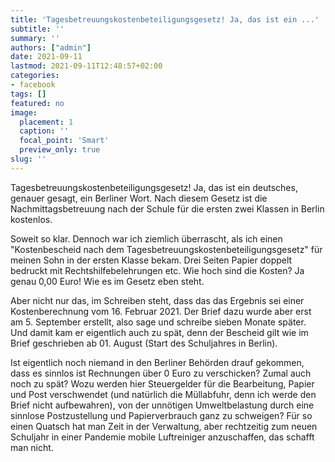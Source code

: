 ```yaml
---
title: 'Tagesbetreuungskostenbeteiligungsgesetz! Ja, das ist ein ...'
subtitle: ''
summary: ''
authors: ["admin"]
date: 2021-09-11
lastmod: 2021-09-11T12:48:57+02:00
categories:
- facebook
tags: []
featured: no
image:
  placement: 1
  caption: ''
  focal_point: 'Smart'
  preview_only: true
slug: ''
---
```

Tagesbetreuungskostenbeteiligungsgesetz! Ja, das ist ein deutsches, genauer gesagt, ein Berliner Wort. Nach diesem Gesetz ist die Nachmittagsbetreuung nach der Schule für die ersten zwei Klassen in Berlin kostenlos. 

Soweit so klar. Dennoch war ich ziemlich überrascht, als ich einen "Kostenbescheid nach dem Tagesbetreuungskostenbeteiligungsgesetz" für meinen Sohn in der ersten Klasse bekam. Drei Seiten Papier doppelt bedruckt mit Rechtshilfebelehrungen etc. Wie hoch sind die Kosten? Ja genau 0,00 Euro! Wie es im Gesetz eben steht. 

Aber nicht nur das, im Schreiben steht, dass das das Ergebnis sei einer Kostenberechnung vom 16. Februar 2021. Der Brief dazu wurde aber erst am 5. September erstellt, also sage und schreibe sieben Monate später. Und damit kam er eigentlich auch zu spät, denn der Bescheid gilt wie im Brief geschrieben ab 01. August (Start des Schuljahres in Berlin). 

Ist eigentlich noch niemand in den Berliner Behörden drauf gekommen, dass es sinnlos ist Rechnungen über 0 Euro zu verschicken? Zumal auch noch zu spät? Wozu werden hier Steuergelder für die Bearbeitung, Papier und Post verschwendet (und natürlich die Müllabfuhr, denn ich werde den Brief nicht aufbewahren), von der unnötigen Umweltbelastung durch eine  sinnlose Postzustellung und Papierverbrauch ganz zu schweigen? Für so einen Quatsch hat man Zeit in der Verwaltung, aber rechtzeitig zum neuen Schuljahr in einer Pandemie mobile Luftreiniger anzuschaffen, das schafft man nicht.

